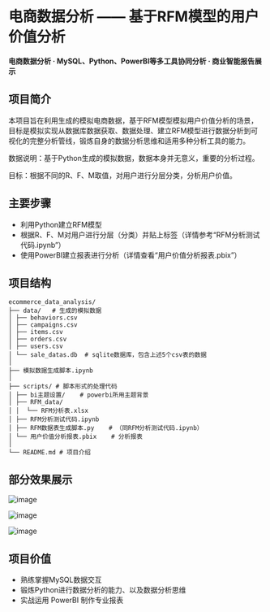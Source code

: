 # 电商数据分析 —— 基于RFM模型的用户价值分析
**电商数据分析 · MySQL、Python、PowerBI等多工具协同分析 · 商业智能报告展示**

## 项目简介
本项目旨在利用生成的模拟电商数据，基于RFM模型模拟用户价值分析的场景，目标是模拟实现从数据库数据获取、数据处理、建立RFM模型进行数据分析到可视化的完整分析管线，锻炼自身的数据分析思维和适用多种分析工具的能力。

数据说明：基于Python生成的模拟数据，数据本身并无意义，重要的分析过程。

目标：根据不同的R、F、M取值，对用户进行分层分类，分析用户价值。

## 主要步骤
- 利用Python建立RFM模型
- 根据R、F、M对用户进行分层（分类）并贴上标签（详情参考“RFM分析测试代码.ipynb”）
- 使用PowerBI建立报表进行分析（详情查看“用户价值分析报表.pbix”）

## 项目结构
```
ecommerce_data_analysis/
├── data/   # 生成的模拟数据
│ ├── behaviors.csv
│ ├── campaigns.csv
│ ├── items.csv
│ ├── orders.csv
│ ├── users.csv
│ └── sale_datas.db  # sqlite数据库，包含上述5个csv表的数据
│
├── 模拟数据生成脚本.ipynb
│
├── scripts/ # 脚本形式的处理代码
│ ├── bi主题设置/    # powerbi所用主题背景
│ ├── RFM_data/
│ │  └── RFM分析表.xlsx
│ ├── RFM分析测试代码.ipynb
│ ├── RFM数据表生成脚本.py    # （同RFM分析测试代码.ipynb）
│ └── 用户价值分析报表.pbix    # 分析报表
│
└── README.md # 项目介绍
```

## 部分效果展示
![image](https://github.com/user-attachments/assets/5e7fb211-f11c-4122-a93d-a0ad4f4abd7c)

![image](https://github.com/user-attachments/assets/7924deb7-e845-4b06-b112-0395f29c75e8)

![image](https://github.com/user-attachments/assets/17a7009d-2498-4ee0-9c6c-066907b0abc1)

## 项目价值
- 熟练掌握MySQL数据交互
- 锻炼Python进行数据分析的能力、以及数据分析思维
- 实战运用 PowerBI 制作专业报表
